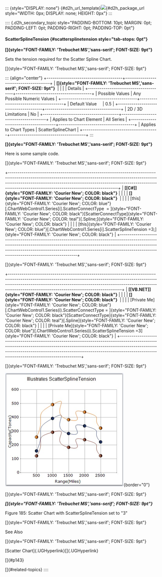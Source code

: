 ::: {style="DISPLAY: none"}
[](ms-xhelp:///?Id=d2h_url_template){#d2h_url_template}![](!package_url!){#d2h_package_url style="WIDTH: 0px; DISPLAY: none; HEIGHT: 0px"}
:::

:::: {.d2h_secondary_topic style="PADDING-BOTTOM: 10pt; MARGIN: 0pt; PADDING-LEFT: 0pt; PADDING-RIGHT: 0pt; PADDING-TOP: 0pt"}
#### ScatterSplineTension {#scattersplinetension style="tab-stops: 0pt"}

**[]{style="FONT-FAMILY: 'Trebuchet MS','sans-serif'; FONT-SIZE: 9pt"}** 

Sets the tension required for the Scatter Spline Chart.

[]{style="FONT-FAMILY: 'Trebuchet MS','sans-serif'; FONT-SIZE: 9pt"} 

::: {align="center"}
+---------------------------------------+---------------------------------------+
| **[]{style="FONT-FAMILY: 'Trebuchet MS','sans-serif'; FONT-SIZE: 9pt"}**      |
|                                                                               |
| Details                                                                       |
+---------------------------------------+---------------------------------------+
| Possible Values                       | Any Possible Numeric Values           |
+---------------------------------------+---------------------------------------+
| Default Value                         | 0.5                                   |
+---------------------------------------+---------------------------------------+
| 2D / 3D Limitations                   | No                                    |
+---------------------------------------+---------------------------------------+
| Applies to Chart Element              | All Series                            |
+---------------------------------------+---------------------------------------+
| Applies to Chart Types                | ScatterSplineChart                    |
+---------------------------------------+---------------------------------------+
:::

**[]{style="FONT-FAMILY: 'Trebuchet MS','sans-serif'; FONT-SIZE: 9pt"}** 

Here is some sample code.

[]{style="FONT-FAMILY: 'Trebuchet MS','sans-serif'; FONT-SIZE: 9pt"} 

+--------------------------------------------------------------------------------------------------------------------------------------------------------------------------------------------------------------------------------------------------------------------------------------------------+
| **[\[C#\]]{style="FONT-FAMILY: 'Courier New'; COLOR: black"}**                                                                                                                                                                                                                                   |
|                                                                                                                                                                                                                                                                                                  |
| **[]{style="FONT-FAMILY: 'Courier New'; COLOR: black"}**                                                                                                                                                                                                                                         |
|                                                                                                                                                                                                                                                                                                  |
| [this]{style="FONT-FAMILY: 'Courier New'; COLOR: blue"}[.ChartWebControl1.Series\[i\].ScatterConnectType  = ]{style="FONT-FAMILY: 'Courier New'; COLOR: black"}[ScatterConnectType]{style="FONT-FAMILY: 'Courier New'; COLOR: teal"}[.Spline;]{style="FONT-FAMILY: 'Courier New'; COLOR: black"} |
|                                                                                                                                                                                                                                                                                                  |
| [this]{style="FONT-FAMILY: 'Courier New'; COLOR: blue"}[.ChartWebControl1.Series\[i\].ScatterSplineTension =3;]{style="FONT-FAMILY: 'Courier New'; COLOR: black"}                                                                                                                                |
+--------------------------------------------------------------------------------------------------------------------------------------------------------------------------------------------------------------------------------------------------------------------------------------------------+

[]{style="FONT-FAMILY: 'Trebuchet MS','sans-serif'; FONT-SIZE: 9pt"} 

+----------------------------------------------------------------------------------------------------------------------------------------------------------------------------------------------------------------------------------------------------------------------------------------------------+
| **[\[VB.NET\]]{style="FONT-FAMILY: 'Courier New'; COLOR: black"}**                                                                                                                                                                                                                                 |
|                                                                                                                                                                                                                                                                                                    |
| **[]{style="FONT-FAMILY: 'Courier New'; COLOR: black"}**                                                                                                                                                                                                                                           |
|                                                                                                                                                                                                                                                                                                    |
| [Private Me]{style="FONT-FAMILY: 'Courier New'; COLOR: blue"}[.ChartWebControl1.Series(i).ScatterConnectType = ]{style="FONT-FAMILY: 'Courier New'; COLOR: black"}[ScatterConnectType]{style="FONT-FAMILY: 'Courier New'; COLOR: teal"}[.Spline]{style="FONT-FAMILY: 'Courier New'; COLOR: black"} |
|                                                                                                                                                                                                                                                                                                    |
| [Private Me]{style="FONT-FAMILY: 'Courier New'; COLOR: blue"}[.ChartWebControl1.Series(i).ScatterSplineTension =3]{style="FONT-FAMILY: 'Courier New'; COLOR: black"}                                                                                                                               |
+----------------------------------------------------------------------------------------------------------------------------------------------------------------------------------------------------------------------------------------------------------------------------------------------------+

[]{style="FONT-FAMILY: 'Trebuchet MS','sans-serif'; FONT-SIZE: 9pt"} 

![](ImagesExt/image64_191.jpg){border="0"}

[]{style="FONT-FAMILY: 'Trebuchet MS','sans-serif'; FONT-SIZE: 9pt"} 

***[]{style="FONT-FAMILY: 'Trebuchet MS','sans-serif'; FONT-SIZE: 9pt"}*** 

Figure 185: Scatter Chart with ScatterSplineTension set to \"3\"

[]{style="FONT-FAMILY: 'Trebuchet MS','sans-serif'; FONT-SIZE: 9pt"} 

See Also

[]{style="FONT-FAMILY: 'Trebuchet MS','sans-serif'; FONT-SIZE: 9pt"} 

[Scatter Chart]{.UGHyperlink}[]{.UGHyperlink}

[]{#p143} 

[]{#related-topics}
::::
